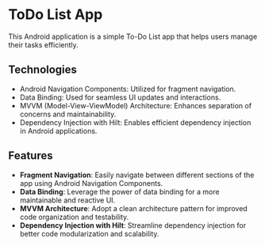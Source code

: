 # ToDo List App

This Android application is a simple To-Do List app that helps users manage their tasks efficiently.

## Technologies
- Android Navigation Components: Utilized for fragment navigation.
- Data Binding: Used for seamless UI updates and interactions.
- MVVM (Model-View-ViewModel) Architecture: Enhances separation of concerns and maintainability.
- Dependency Injection with Hilt: Enables efficient dependency injection in Android applications.

## Features
- **Fragment Navigation**: Easily navigate between different sections of the app using Android Navigation Components.
- **Data Binding**: Leverage the power of data binding for a more maintainable and reactive UI.
- **MVVM Architecture**: Adopt a clean architecture pattern for improved code organization and testability.
- **Dependency Injection with Hilt**: Streamline dependency injection for better code modularization and scalability.



